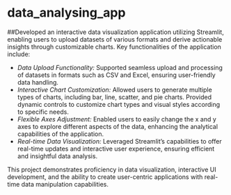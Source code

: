 # data_analysing_app

##Developed an interactive data visualization application utilizing Streamlit, enabling users to upload datasets of various formats and derive actionable insights through customizable charts. Key functionalities of the application include:

- *Data Upload Functionality:* Supported seamless upload and processing of datasets in formats such as CSV and Excel, ensuring user-friendly data handling.
- *Interactive Chart Customization:* Allowed users to generate multiple types of charts, including bar, line, scatter, and pie charts. Provided dynamic controls to customize chart types and visual styles according to specific needs.
- *Flexible Axes Adjustment:* Enabled users to easily change the x and y axes to explore different aspects of the data, enhancing the analytical capabilities of the application.
- *Real-time Data Visualization:* Leveraged Streamlit’s capabilities to offer real-time updates and interactive user experience, ensuring efficient and insightful data analysis.

This project demonstrates proficiency in data visualization, interactive UI development, and the ability to create user-centric applications with real-time data manipulation capabilities.
